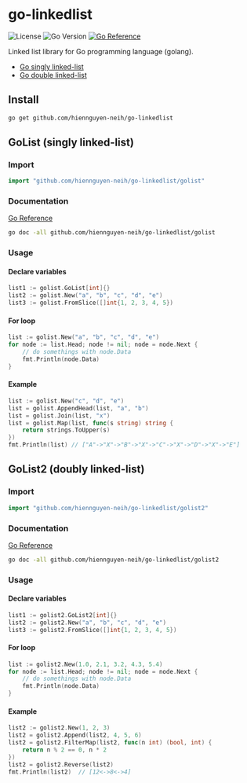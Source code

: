 # go-linkedlist

![License](https://img.shields.io/github/license/hiennguyen-neih/go-linkedlist)
![Go Version](https://img.shields.io/badge/go-1.18+-blue)
[![Go Reference](https://pkg.go.dev/badge/github.com/hiennguyen-neih/go-linkedlist.svg)](https://pkg.go.dev/github.com/hiennguyen-neih/go-linkedlist)

Linked list library for Go programming language (golang).

* [Go singly linked-list](./golist/)
* [Go double linked-list](./golist2/)

## Install

```bash
go get github.com/hiennguyen-neih/go-linkedlist
```

## GoList (singly linked-list)

### Import

```go
import "github.com/hiennguyen-neih/go-linkedlist/golist"
```

### Documentation

[Go Reference](https://pkg.go.dev/github.com/hiennguyen-neih/go-linkedlist/golist)

```bash
go doc -all github.com/hiennguyen-neih/go-linkedlist/golist
```

### Usage

#### Declare variables

```go
list1 := golist.GoList[int]{}
list2 := golist.New("a", "b", "c", "d", "e")
list3 := golist.FromSlice([]int{1, 2, 3, 4, 5})
```

#### For loop

```go
list := golist.New("a", "b", "c", "d", "e")
for node := list.Head; node != nil; node = node.Next {
    // do somethings with node.Data
    fmt.Println(node.Data)
}
```
#### Example
```go
list := golist.New("c", "d", "e")
list = golist.AppendHead(list, "a", "b")
list = golist.Join(list, "x")
list = golist.Map(list, func(s string) string {
    return strings.ToUpper(s)
})
fmt.Println(list) // ["A"->"X"->"B"->"X"->"C"->"X"->"D"->"X"->"E"]
```

## GoList2 (doubly linked-list)

### Import

```go
import "github.com/hiennguyen-neih/go-linkedlist/golist2"
```

### Documentation

[Go Reference](https://pkg.go.dev/github.com/hiennguyen-neih/go-linkedlist/golist2)

```bash
go doc -all github.com/hiennguyen-neih/go-linkedlist/golist2
```

### Usage

#### Declare variables

```go
list1 := golist2.GoList2[int]{}
list2 := golist2.New("a", "b", "c", "d", "e")
list3 := golist2.FromSlice([]int{1, 2, 3, 4, 5})
```

#### For loop

```go
list := golist2.New(1.0, 2.1, 3.2, 4.3, 5.4)
for node := list.Head; node != nil; node = node.Next {
    // do somethings with node.Data
    fmt.Println(node.Data)
}
```
#### Example
```go
list2 := golist2.New(1, 2, 3)
list2 = golist2.Append(list2, 4, 5, 6)
list2 = golist2.FilterMap(list2, func(n int) (bool, int) {
    return n % 2 == 0, n * 2
})
list2 = golist2.Reverse(list2)
fmt.Println(list2)  // [12<->8<->4]
```
